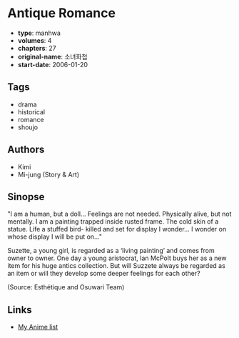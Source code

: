 # Antique Romance

-   **type**: manhwa
-   **volumes**: 4
-   **chapters**: 27
-   **original-name**: 소녀화첩
-   **start-date**: 2006-01-20

## Tags

-   drama
-   historical
-   romance
-   shoujo

## Authors

-   Kimi
-   Mi-jung (Story & Art)

## Sinopse

"I am a human, but a doll...
Feelings are not needed. Physically alive, but not mentally.
I am a painting trapped inside rusted frame.
The cold skin of a statue.
Life a stuffed bird-
killed and set for display
I wonder...
I wonder on whose display I will be put on..."

Suzette, a young girl, is regarded as a ‘living painting’ and comes from owner to owner. One day a young aristocrat, Ian McPolt buys her as a new item for his huge antics collection. But will Suzzete always be regarded as an item or will they develop some deeper feelings for each other?

(Source: Esthétique and Osuwari Team)

## Links

-   [My Anime list](https://myanimelist.net/manga/7029/Antique_Romance)
